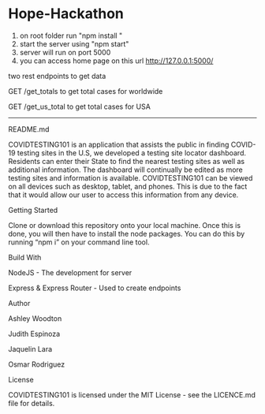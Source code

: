 # Hope-Hackathon
1. on root folder run   "npm install "
2. start the server using "npm start"
3. server will run on port 5000 
4. you can access home page on this url http://127.0.0.1:5000/



two rest endpoints to get data

GET   /get_totals         to get total cases for worldwide

GET   /get_us_total       to get total cases for USA

----------------------------------------------------------------

README.md

COVIDTESTING101 is an application that assists the public in finding COVID-19 testing sites in the U.S, we developed a testing site locator dashboard. Residents can enter their State to find the nearest testing sites as well as additional information. The dashboard will continually be edited as more testing sites and information is available. COVIDTESTING101 can be viewed on all devices such as desktop, tablet, and phones. This is due to the fact that it would allow our user to access this information from any device.

Getting Started

Clone or download this repository onto your local machine. Once this is done, you will then have to install the node packages. You can do this by running “npm i” on your command line tool.

Build With

NodeJS - The development for server

Express & Express Router - Used to create endpoints

Author

Ashley Woodton

Judith Espinoza

Jaquelin Lara

Osmar Rodriguez

License

COVIDTESTING101 is licensed under the MIT License - see the LICENCE.md file for details.

